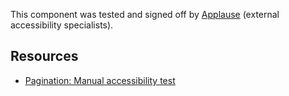 <vwc-note connotation="success" headline="No issues found">
  <vwc-icon name="check-solid" connotation="success" label="Passed Accessibility Testing" slot="icon" size="0"></vwc-icon>
  <p>This component was tested and signed off by <a href="https://www.applause.com/">Applause</a> (external accessibility specialists).</p>
</vwc-note>

## Resources

- [Pagination: Manual accessibility test](https://docs.google.com/spreadsheets/d/19vZut40IcH_DSMQEd1v3Pryaj2zQy8Vi2-YNAGmig_0/edit?gid=1175911860#gid=1175911860)
